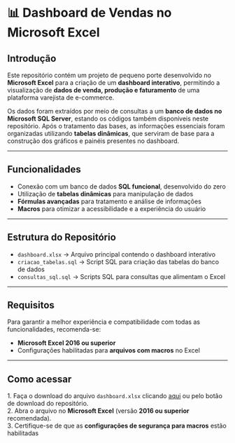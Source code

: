 # 📊 Dashboard de Vendas no Microsoft Excel

## Introdução

Este repositório contém um projeto de pequeno porte desenvolvido no **Microsoft Excel** para a criação de um **dashboard interativo**, permitindo a visualização de **dados de venda, produção e faturamento** de uma plataforma varejista de e-commerce.

Os dados foram extraídos por meio de consultas a um **banco de dados no Microsoft SQL Server**, estando os códigos também disponíveis neste repositório. Após o tratamento das bases, as informações essenciais foram organizadas utilizando **tabelas dinâmicas**, que serviram de base para a construção dos gráficos e painéis presentes no dashboard.

---

## Funcionalidades

- Conexão com um banco de dados **SQL funcional**, desenvolvido do zero  
- Utilização de **tabelas dinâmicas** para manipulação de dados  
- **Fórmulas avançadas** para tratamento e análise de informações  
- **Macros** para otimizar a acessibilidade e a experiência do usuário  

---

## Estrutura do Repositório

- `dashboard.xlsx` → Arquivo principal contendo o dashboard interativo  
- `criacao_tabelas.sql` → Script SQL para criação das tabelas do banco de dados  
- `consultas_sql.sql` → Scripts SQL para consultas que alimentam o Excel  

---

## Requisitos

Para garantir a melhor experiência e compatibilidade com todas as funcionalidades, recomenda-se:

- **Microsoft Excel 2016 ou superior**  
- Configurações habilitadas para **arquivos com macros** no Excel  

---

## Como acessar

1️. Faça o download do arquivo `dashboard.xlsx` clicando [aqui](./dashboard.xlsx) ou pelo botão de download do repositório.  
2️. Abra o arquivo no **Microsoft Excel** (versão **2016 ou superior** recomendada).  
3️. Certifique-se de que as **configurações de segurança para macros** estão habilitadas